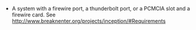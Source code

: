 
* A system with a firewire port, a thunderbolt port, or a PCMCIA slot and a firewire card. See http://www.breaknenter.org/projects/inception/#Requirements
